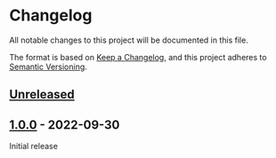 # Changelog
All notable changes to this project will be documented in this file.

The format is based on [Keep a Changelog](https://keepachangelog.com/en/1.0.0/),
and this project adheres to [Semantic Versioning](https://semver.org/spec/v2.0.0.html).

## [Unreleased]

## [1.0.0] - 2022-09-30

Initial release

[Unreleased]: https://github.com/f-dangel/curvlinops/compare/v1.0.0...HEAD
[1.0.0]: https://github.com/f-dangel/curvlinops/releases/tag/1.0.0
